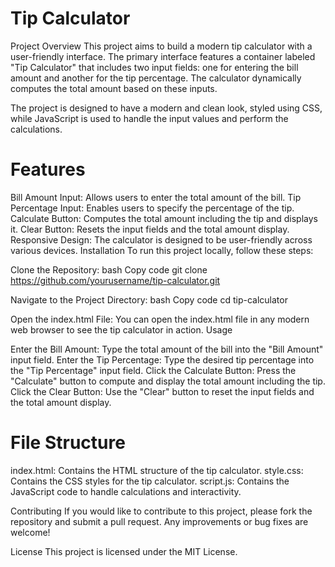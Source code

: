 # Tip Calculator

Project Overview
This project aims to build a modern tip calculator with a user-friendly interface. The primary interface features a container labeled "Tip Calculator" that includes two input fields: one for entering the bill amount and another for the tip percentage. The calculator dynamically computes the total amount based on these inputs.

The project is designed to have a modern and clean look, styled using CSS, while JavaScript is used to handle the input values and perform the calculations.

# Features
Bill Amount Input: Allows users to enter the total amount of the bill.
Tip Percentage Input: Enables users to specify the percentage of the tip.
Calculate Button: Computes the total amount including the tip and displays it.
Clear Button: Resets the input fields and the total amount display.
Responsive Design: The calculator is designed to be user-friendly across various devices.
Installation
To run this project locally, follow these steps:

Clone the Repository:
bash
Copy code
git clone https://github.com/yourusername/tip-calculator.git

Navigate to the Project Directory:
bash
Copy code
cd tip-calculator

Open the index.html File:
You can open the index.html file in any modern web browser to see the tip calculator in action.
Usage

Enter the Bill Amount:
Type the total amount of the bill into the "Bill Amount" input field.
Enter the Tip Percentage:
Type the desired tip percentage into the "Tip Percentage" input field.
Click the Calculate Button:
Press the "Calculate" button to compute and display the total amount including the tip.
Click the Clear Button:
Use the "Clear" button to reset the input fields and the total amount display.

# File Structure
index.html: Contains the HTML structure of the tip calculator.
style.css: Contains the CSS styles for the tip calculator.
script.js: Contains the JavaScript code to handle calculations and interactivity.


Contributing
If you would like to contribute to this project, please fork the repository and submit a pull request. Any improvements or bug fixes are welcome!

License
This project is licensed under the MIT License.
